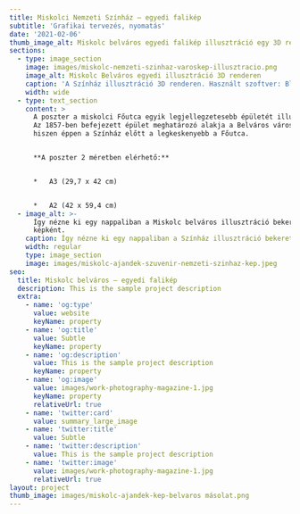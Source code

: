 ```yaml
---
title: Miskolci Nemzeti Színház – egyedi falikép
subtitle: 'Grafikai tervezés, nyomatás'
date: '2021-02-06'
thumb_image_alt: Miskolc belváros egyedi falikép illusztráció egy 3D renderen
sections:
  - type: image_section
    image: images/miskolc-nemzeti-szinhaz-varoskep-illusztracio.png
    image_alt: Miskolc Belváros egyedi illusztráció 3D renderen
    caption: 'A Színház illusztráció 3D renderen. Használt szoftver: Blender'
    width: wide
  - type: text_section
    content: >
      A poszter a miskolci Főutca egyik legjellegzetesebb épületét illusztrálja.
      Az 1857-ben befejezett épület meghatározó alakja a Belváros városképének,
      hiszen éppen a Színház előtt a legkeskenyebb a Főutca.


      **A poszter 2 méretben elérhető:**


      *   A3 (29,7 x 42 cm)


      *   A2 (42 x 59,4 cm)
  - image_alt: >-
      Így nézne ki egy nappaliban a Miskolc belváros illusztráció bekeretezett
      képként.
    caption: Így nézne ki egy nappaliban a Színház illusztráció bekeretezett képként.
    width: regular
    type: image_section
    image: images/miskolc-ajandek-szuvenir-nemzeti-szinhaz-kep.jpeg
seo:
  title: Miskolc belváros – egyedi falikép
  description: This is the sample project description
  extra:
    - name: 'og:type'
      value: website
      keyName: property
    - name: 'og:title'
      value: Subtle
      keyName: property
    - name: 'og:description'
      value: This is the sample project description
      keyName: property
    - name: 'og:image'
      value: images/work-photography-magazine-1.jpg
      keyName: property
      relativeUrl: true
    - name: 'twitter:card'
      value: summary_large_image
    - name: 'twitter:title'
      value: Subtle
    - name: 'twitter:description'
      value: This is the sample project description
    - name: 'twitter:image'
      value: images/work-photography-magazine-1.jpg
      relativeUrl: true
layout: project
thumb_image: images/miskolc-ajandek-kep-belvaros másolat.png
---
```

